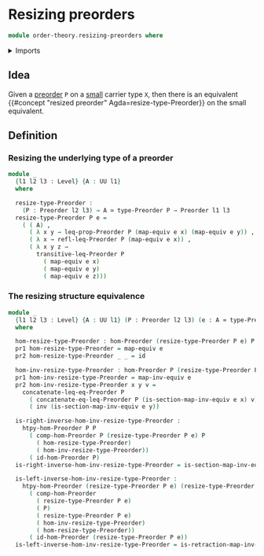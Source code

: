 # Resizing preorders

```agda
module order-theory.resizing-preorders where
```

<details><summary>Imports</summary>

```agda
open import foundation.binary-relations
open import foundation.cartesian-product-types
open import foundation.dependent-pair-types
open import foundation.equivalences
open import foundation.function-types
open import foundation.identity-types
open import foundation.negated-equality
open import foundation.negation
open import foundation.propositions
open import foundation.sets
open import foundation.universe-levels

open import order-theory.order-preserving-maps-preorders
open import order-theory.preorders
```

</details>

## Idea

Given a [preorder](order-theory.preorders.md) `P` on a
[small](foundation.small-types.md) carrier type `X`, then there is an equivalent
{{#concept "resized preorder" Agda=resize-type-Preorder}} on the small
equivalent.

## Definition

### Resizing the underlying type of a preorder

```agda
module _
  {l1 l2 l3 : Level} {A : UU l1}
  where

  resize-type-Preorder :
    (P : Preorder l2 l3) → A ≃ type-Preorder P → Preorder l1 l3
  resize-type-Preorder P e =
    ( ( A) ,
      ( λ x y → leq-prop-Preorder P (map-equiv e x) (map-equiv e y)) ,
      ( λ x → refl-leq-Preorder P (map-equiv e x)) ,
      ( λ x y z →
        transitive-leq-Preorder P
          ( map-equiv e x)
          ( map-equiv e y)
          ( map-equiv e z)))
```

### The resizing structure equivalence

```agda
module _
  {l1 l2 l3 : Level} {A : UU l1} (P : Preorder l2 l3) (e : A ≃ type-Preorder P)
  where

  hom-resize-type-Preorder : hom-Preorder (resize-type-Preorder P e) P
  pr1 hom-resize-type-Preorder = map-equiv e
  pr2 hom-resize-type-Preorder _ _ = id

  hom-inv-resize-type-Preorder : hom-Preorder P (resize-type-Preorder P e)
  pr1 hom-inv-resize-type-Preorder = map-inv-equiv e
  pr2 hom-inv-resize-type-Preorder x y v =
    concatenate-leq-eq-Preorder P
      ( concatenate-eq-leq-Preorder P (is-section-map-inv-equiv e x) v)
      ( inv (is-section-map-inv-equiv e y))

  is-right-inverse-hom-inv-resize-type-Preorder :
    htpy-hom-Preorder P P
      ( comp-hom-Preorder P (resize-type-Preorder P e) P
        ( hom-resize-type-Preorder)
        ( hom-inv-resize-type-Preorder))
      ( id-hom-Preorder P)
  is-right-inverse-hom-inv-resize-type-Preorder = is-section-map-inv-equiv e

  is-left-inverse-hom-inv-resize-type-Preorder :
    htpy-hom-Preorder (resize-type-Preorder P e) (resize-type-Preorder P e)
      ( comp-hom-Preorder
        ( resize-type-Preorder P e)
        ( P)
        ( resize-type-Preorder P e)
        ( hom-inv-resize-type-Preorder)
        ( hom-resize-type-Preorder))
      ( id-hom-Preorder (resize-type-Preorder P e))
  is-left-inverse-hom-inv-resize-type-Preorder = is-retraction-map-inv-equiv e
```
